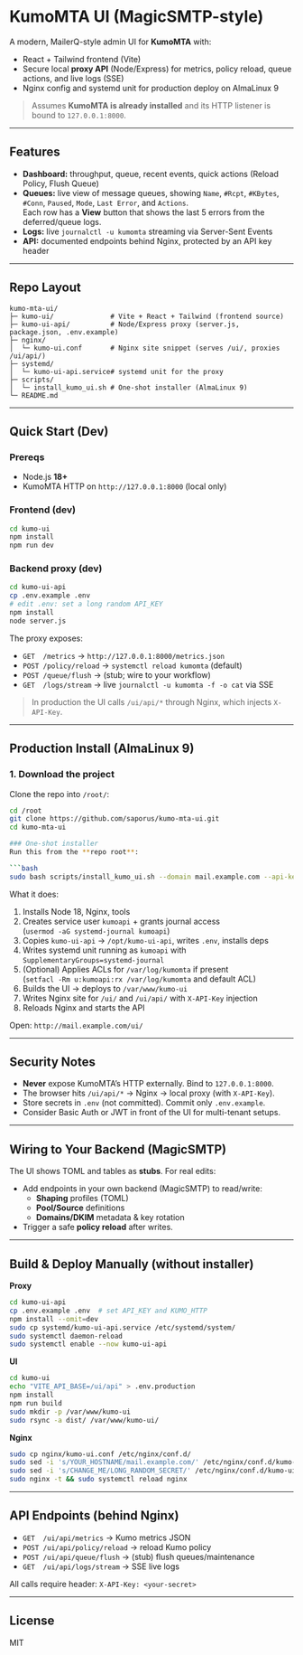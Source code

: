 # KumoMTA UI (MagicSMTP-style)

A modern, MailerQ-style admin UI for **KumoMTA** with:
- React + Tailwind frontend (Vite)
- Secure local **proxy API** (Node/Express) for metrics, policy reload, queue actions, and live logs (SSE)
- Nginx config and systemd unit for production deploy on AlmaLinux 9

> Assumes **KumoMTA is already installed** and its HTTP listener is bound to `127.0.0.1:8000`.

---

## Features

- **Dashboard:** throughput, queue, recent events, quick actions (Reload Policy, Flush Queue)
- **Queues:** live view of message queues, showing `Name`, `#Rcpt`, `#KBytes`, `#Conn`, `Paused`, `Mode`, `Last Error`, and `Actions`.  
  Each row has a **View** button that shows the last 5 errors from the deferred/queue logs.
- **Logs:** live `journalctl -u kumomta` streaming via Server-Sent Events
- **API:** documented endpoints behind Nginx, protected by an API key header

---

## Repo Layout

```
kumo-mta-ui/
├─ kumo-ui/              # Vite + React + Tailwind (frontend source)
├─ kumo-ui-api/          # Node/Express proxy (server.js, package.json, .env.example)
├─ nginx/
│  └─ kumo-ui.conf       # Nginx site snippet (serves /ui/, proxies /ui/api/)
├─ systemd/
│  └─ kumo-ui-api.service# systemd unit for the proxy
├─ scripts/
│  └─ install_kumo_ui.sh # One-shot installer (AlmaLinux 9)
└─ README.md
```

---

## Quick Start (Dev)

### Prereqs
- Node.js **18+**
- KumoMTA HTTP on `http://127.0.0.1:8000` (local only)

### Frontend (dev)
```bash
cd kumo-ui
npm install
npm run dev
```

### Backend proxy (dev)
```bash
cd kumo-ui-api
cp .env.example .env
# edit .env: set a long random API_KEY
npm install
node server.js
```

The proxy exposes:
- `GET  /metrics` → `http://127.0.0.1:8000/metrics.json`
- `POST /policy/reload` → `systemctl reload kumomta` (default)
- `POST /queue/flush` → (stub; wire to your workflow)
- `GET  /logs/stream` → live `journalctl -u kumomta -f -o cat` via SSE

> In production the UI calls `/ui/api/*` through Nginx, which injects `X-API-Key`.

---

## Production Install (AlmaLinux 9)

### 1. Download the project

Clone the repo into `/root/`:

```bash
cd /root
git clone https://github.com/saporus/kumo-mta-ui.git
cd kumo-mta-ui

### One-shot installer
Run this from the **repo root**:

```bash
sudo bash scripts/install_kumo_ui.sh --domain mail.example.com --api-key "LONG_RANDOM_SECRET"
```

What it does:
1. Installs Node 18, Nginx, tools
2. Creates service user `kumoapi` + grants journal access  
   (`usermod -aG systemd-journal kumoapi`)
3. Copies `kumo-ui-api` → `/opt/kumo-ui-api`, writes `.env`, installs deps
4. Writes systemd unit running as `kumoapi` with `SupplementaryGroups=systemd-journal`
5. (Optional) Applies ACLs for `/var/log/kumomta` if present  
   (`setfacl -Rm u:kumoapi:rx /var/log/kumomta` and default ACL)
6. Builds the UI → deploys to `/var/www/kumo-ui`
7. Writes Nginx site for `/ui/` and `/ui/api/` with `X-API-Key` injection
8. Reloads Nginx and starts the API

Open: `http://mail.example.com/ui/`

---

## Security Notes

- **Never** expose KumoMTA’s HTTP externally. Bind to `127.0.0.1:8000`.
- The browser hits `/ui/api/*` → Nginx → local proxy (with `X-API-Key`).
- Store secrets in `.env` (not committed). Commit only `.env.example`.
- Consider Basic Auth or JWT in front of the UI for multi-tenant setups.

---

## Wiring to Your Backend (MagicSMTP)

The UI shows TOML and tables as **stubs**. For real edits:
- Add endpoints in your own backend (MagicSMTP) to read/write:
  - **Shaping** profiles (TOML)
  - **Pool/Source** definitions
  - **Domains/DKIM** metadata & key rotation
- Trigger a safe **policy reload** after writes.

---

## Build & Deploy Manually (without installer)

**Proxy**
```bash
cd kumo-ui-api
cp .env.example .env  # set API_KEY and KUMO_HTTP
npm install --omit=dev
sudo cp systemd/kumo-ui-api.service /etc/systemd/system/
sudo systemctl daemon-reload
sudo systemctl enable --now kumo-ui-api
```

**UI**
```bash
cd kumo-ui
echo "VITE_API_BASE=/ui/api" > .env.production
npm install
npm run build
sudo mkdir -p /var/www/kumo-ui
sudo rsync -a dist/ /var/www/kumo-ui/
```

**Nginx**
```bash
sudo cp nginx/kumo-ui.conf /etc/nginx/conf.d/
sudo sed -i 's/YOUR_HOSTNAME/mail.example.com/' /etc/nginx/conf.d/kumo-ui.conf
sudo sed -i 's/CHANGE_ME/LONG_RANDOM_SECRET/' /etc/nginx/conf.d/kumo-ui.conf
sudo nginx -t && sudo systemctl reload nginx
```

---

## API Endpoints (behind Nginx)

- `GET  /ui/api/metrics` → Kumo metrics JSON
- `POST /ui/api/policy/reload` → reload Kumo policy
- `POST /ui/api/queue/flush` → (stub) flush queues/maintenance
- `GET  /ui/api/logs/stream` → SSE live logs

All calls require header: `X-API-Key: <your-secret>`

---

## License

MIT
